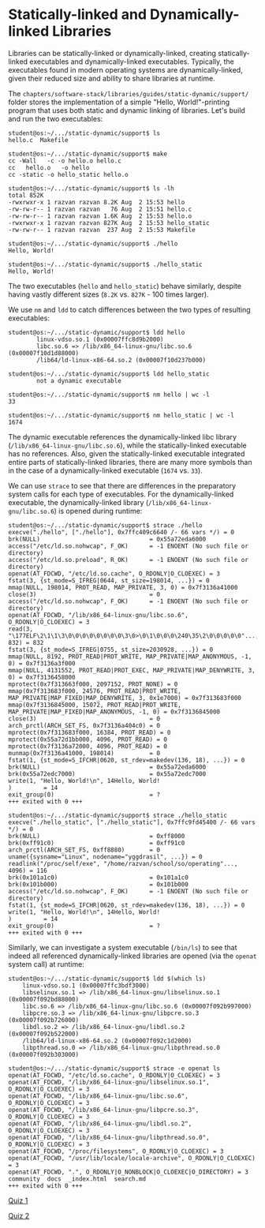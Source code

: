 # Statically-linked and Dynamically-linked Libraries

Libraries can be statically-linked or dynamically-linked, creating statically-linked executables and dynamically-linked executables.
Typically, the executables found in modern operating systems are dynamically-linked, given their reduced size and ability to share libraries at runtime.

The `chapters/software-stack/libraries/guides/static-dynamic/support/` folder stores the implementation of a simple "Hello, World!"-printing program that uses both static and dynamic linking of libraries.
Let's build and run the two executables:

```console
student@os:~/.../static-dynamic/support$ ls
hello.c  Makefile

student@os:~/.../static-dynamic/support$ make
cc -Wall   -c -o hello.o hello.c
cc   hello.o   -o hello
cc -static -o hello_static hello.o

student@os:~/.../static-dynamic/support$ ls -lh
total 852K
-rwxrwxr-x 1 razvan razvan 8.2K Aug  2 15:53 hello
-rw-rw-r-- 1 razvan razvan   76 Aug  2 15:51 hello.c
-rw-rw-r-- 1 razvan razvan 1.6K Aug  2 15:53 hello.o
-rwxrwxr-x 1 razvan razvan 827K Aug  2 15:53 hello_static
-rw-rw-r-- 1 razvan razvan  237 Aug  2 15:53 Makefile

student@os:~/.../static-dynamic/support$ ./hello
Hello, World!

student@os:~/.../static-dynamic/support$ ./hello_static
Hello, World!
```

The two executables (`hello` and `hello_static`) behave similarly, despite having vastly different sizes (`8.2K` vs. `827K` - 100 times larger).

We use `nm` and `ldd` to catch differences between the two types of resulting executables:

```console
student@os:~/.../static-dynamic/support$ ldd hello
        linux-vdso.so.1 (0x00007ffc8d9b2000)
        libc.so.6 => /lib/x86_64-linux-gnu/libc.so.6 (0x00007f10d1d88000)
        /lib64/ld-linux-x86-64.so.2 (0x00007f10d237b000)

student@os:~/.../static-dynamic/support$ ldd hello_static
        not a dynamic executable

student@os:~/.../static-dynamic/support$ nm hello | wc -l
33

student@os:~/.../static-dynamic/support$ nm hello_static | wc -l
1674
```

The dynamic executable references the dynamically-linked libc library (`/lib/x86_64-linux-gnu/libc.so.6`), while the statically-linked executable has no references.
Also, given the statically-linked executable integrated entire parts of statically-linked libraries, there are many more symbols than in the case of a dynamically-linked executable (`1674` vs. `33`).

We can use `strace` to see that there are differences in the preparatory system calls for each type of executables.
For the dynamically-linked executable, the dynamically-linked library (`/lib/x86_64-linux-gnu/libc.so.6`) is opened during runtime:

```console
student@os:~/.../static-dynamic/support$ strace ./hello
execve("./hello", ["./hello"], 0x7ffc409c6640 /- 66 vars */) = 0
brk(NULL)                               = 0x55a72eda6000
access("/etc/ld.so.nohwcap", F_OK)      = -1 ENOENT (No such file or directory)
access("/etc/ld.so.preload", R_OK)      = -1 ENOENT (No such file or directory)
openat(AT_FDCWD, "/etc/ld.so.cache", O_RDONLY|O_CLOEXEC) = 3
fstat(3, {st_mode=S_IFREG|0644, st_size=198014, ...}) = 0
mmap(NULL, 198014, PROT_READ, MAP_PRIVATE, 3, 0) = 0x7f3136a41000
close(3)                                = 0
access("/etc/ld.so.nohwcap", F_OK)      = -1 ENOENT (No such file or directory)
openat(AT_FDCWD, "/lib/x86_64-linux-gnu/libc.so.6", O_RDONLY|O_CLOEXEC) = 3
read(3, "\177ELF\2\1\1\3\0\0\0\0\0\0\0\0\3\0>\0\1\0\0\0\240\35\2\0\0\0\0\0"..., 832) = 832
fstat(3, {st_mode=S_IFREG|0755, st_size=2030928, ...}) = 0
mmap(NULL, 8192, PROT_READ|PROT_WRITE, MAP_PRIVATE|MAP_ANONYMOUS, -1, 0) = 0x7f3136a3f000
mmap(NULL, 4131552, PROT_READ|PROT_EXEC, MAP_PRIVATE|MAP_DENYWRITE, 3, 0) = 0x7f3136458000
mprotect(0x7f313663f000, 2097152, PROT_NONE) = 0
mmap(0x7f313683f000, 24576, PROT_READ|PROT_WRITE, MAP_PRIVATE|MAP_FIXED|MAP_DENYWRITE, 3, 0x1e7000) = 0x7f313683f000
mmap(0x7f3136845000, 15072, PROT_READ|PROT_WRITE, MAP_PRIVATE|MAP_FIXED|MAP_ANONYMOUS, -1, 0) = 0x7f3136845000
close(3)                                = 0
arch_prctl(ARCH_SET_FS, 0x7f3136a404c0) = 0
mprotect(0x7f313683f000, 16384, PROT_READ) = 0
mprotect(0x55a72d1bb000, 4096, PROT_READ) = 0
mprotect(0x7f3136a72000, 4096, PROT_READ) = 0
munmap(0x7f3136a41000, 198014)          = 0
fstat(1, {st_mode=S_IFCHR|0620, st_rdev=makedev(136, 18), ...}) = 0
brk(NULL)                               = 0x55a72eda6000
brk(0x55a72edc7000)                     = 0x55a72edc7000
write(1, "Hello, World!\n", 14Hello, World!
)         = 14
exit_group(0)                           = ?
+++ exited with 0 +++

student@os:~/.../static-dynamic/support$ strace ./hello_static
execve("./hello_static", ["./hello_static"], 0x7ffc9fd45400 /- 66 vars */) = 0
brk(NULL)                               = 0xff8000
brk(0xff91c0)                           = 0xff91c0
arch_prctl(ARCH_SET_FS, 0xff8880)       = 0
uname({sysname="Linux", nodename="yggdrasil", ...}) = 0
readlink("/proc/self/exe", "/home/razvan/school/so/operating"..., 4096) = 116
brk(0x101a1c0)                          = 0x101a1c0
brk(0x101b000)                          = 0x101b000
access("/etc/ld.so.nohwcap", F_OK)      = -1 ENOENT (No such file or directory)
fstat(1, {st_mode=S_IFCHR|0620, st_rdev=makedev(136, 18), ...}) = 0
write(1, "Hello, World!\n", 14Hello, World!
)         = 14
exit_group(0)                           = ?
+++ exited with 0 +++
```

Similarly, we can investigate a system executable (`/bin/ls`) to see that indeed all referenced dynamically-linked libraries are opened (via the `openat` system call) at runtime:

```console
student@os:~/.../static-dynamic/support$ ldd $(which ls)
	linux-vdso.so.1 (0x00007ffc3bdf3000)
	libselinux.so.1 => /lib/x86_64-linux-gnu/libselinux.so.1 (0x00007f092bd88000)
	libc.so.6 => /lib/x86_64-linux-gnu/libc.so.6 (0x00007f092b997000)
	libpcre.so.3 => /lib/x86_64-linux-gnu/libpcre.so.3 (0x00007f092b726000)
	libdl.so.2 => /lib/x86_64-linux-gnu/libdl.so.2 (0x00007f092b522000)
	/lib64/ld-linux-x86-64.so.2 (0x00007f092c1d2000)
	libpthread.so.0 => /lib/x86_64-linux-gnu/libpthread.so.0 (0x00007f092b303000)

student@os:~/.../static-dynamic/support$ strace -e openat ls
openat(AT_FDCWD, "/etc/ld.so.cache", O_RDONLY|O_CLOEXEC) = 3
openat(AT_FDCWD, "/lib/x86_64-linux-gnu/libselinux.so.1", O_RDONLY|O_CLOEXEC) = 3
openat(AT_FDCWD, "/lib/x86_64-linux-gnu/libc.so.6", O_RDONLY|O_CLOEXEC) = 3
openat(AT_FDCWD, "/lib/x86_64-linux-gnu/libpcre.so.3", O_RDONLY|O_CLOEXEC) = 3
openat(AT_FDCWD, "/lib/x86_64-linux-gnu/libdl.so.2", O_RDONLY|O_CLOEXEC) = 3
openat(AT_FDCWD, "/lib/x86_64-linux-gnu/libpthread.so.0", O_RDONLY|O_CLOEXEC) = 3
openat(AT_FDCWD, "/proc/filesystems", O_RDONLY|O_CLOEXEC) = 3
openat(AT_FDCWD, "/usr/lib/locale/locale-archive", O_RDONLY|O_CLOEXEC) = 3
openat(AT_FDCWD, ".", O_RDONLY|O_NONBLOCK|O_CLOEXEC|O_DIRECTORY) = 3
community  docs  _index.html  search.md
+++ exited with 0 +++
```

[Quiz 1](../../drills/questions/dynamic-libraries.md)

[Quiz 2](../../drills/questions/static-executables.md)
